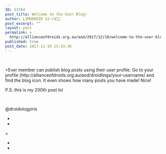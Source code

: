 ```yaml
---
ID: 53764
post_title: Welcome to the User Blog!
author: LIMODROID S2-rd🔭🔬
post_excerpt: ""
layout: post
permalink: >
  http://allianceofdroids.org.au/aod/2017/12/10/welcome-to-the-user-blog/
published: true
post_date: 2017-12-10 15:43:36
---
```

<p><br></p><p>+Ever member can publish blog posts using their user profile. Go to your profile (http://allianceofdroids.org.au/aod/droidlings/your-username/ and find the blog icon. It even shows how many posts you have made! Nice!</p><p>P.S. this is my 200th post lol</p><p><br></p><p>@droidologyiris</p><ul><li><br></li><li><br></li></ul>+<ul><li><br></li><li><br></li></ul>